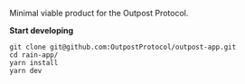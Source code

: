 Minimal viable product for the Outpost Protocol.

**Start developing**

```shell
git clone git@github.com:OutpostProtocol/outpost-app.git
cd rain-app/
yarn install
yarn dev
```
